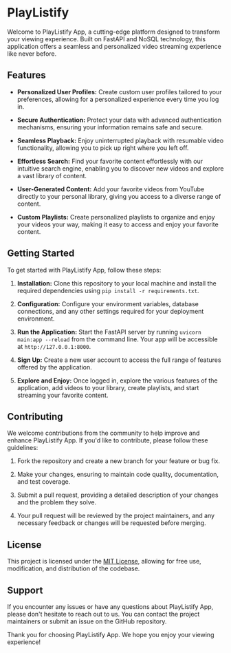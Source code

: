 # PlayListify

Welcome to PlayListify App, a cutting-edge platform designed to transform your viewing experience. Built on FastAPI and NoSQL technology, this application offers a seamless and personalized video streaming experience like never before.

## Features

- **Personalized User Profiles:** Create custom user profiles tailored to your preferences, allowing for a personalized experience every time you log in.
  
- **Secure Authentication:** Protect your data with advanced authentication mechanisms, ensuring your information remains safe and secure.

- **Seamless Playback:** Enjoy uninterrupted playback with resumable video functionality, allowing you to pick up right where you left off.

- **Effortless Search:** Find your favorite content effortlessly with our intuitive search engine, enabling you to discover new videos and explore a vast library of content.

- **User-Generated Content:** Add your favorite videos from YouTube directly to your personal library, giving you access to a diverse range of content.

- **Custom Playlists:** Create personalized playlists to organize and enjoy your videos your way, making it easy to access and enjoy your favorite content.

## Getting Started

To get started with PlayListify App, follow these steps:

1. **Installation:** Clone this repository to your local machine and install the required dependencies using `pip install -r requirements.txt`.

2. **Configuration:** Configure your environment variables, database connections, and any other settings required for your deployment environment.

3. **Run the Application:** Start the FastAPI server by running `uvicorn main:app --reload` from the command line. Your app will be accessible at `http://127.0.0.1:8000`.

4. **Sign Up:** Create a new user account to access the full range of features offered by the application.

5. **Explore and Enjoy:** Once logged in, explore the various features of the application, add videos to your library, create playlists, and start streaming your favorite content.

## Contributing

We welcome contributions from the community to help improve and enhance PlayListify App. If you'd like to contribute, please follow these guidelines:

1. Fork the repository and create a new branch for your feature or bug fix.

2. Make your changes, ensuring to maintain code quality, documentation, and test coverage.

3. Submit a pull request, providing a detailed description of your changes and the problem they solve.

4. Your pull request will be reviewed by the project maintainers, and any necessary feedback or changes will be requested before merging.

## License

This project is licensed under the [MIT License](LICENSE), allowing for free use, modification, and distribution of the codebase.

## Support

If you encounter any issues or have any questions about PlayListify App, please don't hesitate to reach out to us. You can contact the project maintainers or submit an issue on the GitHub repository.

Thank you for choosing PlayListify App. We hope you enjoy your viewing experience!

